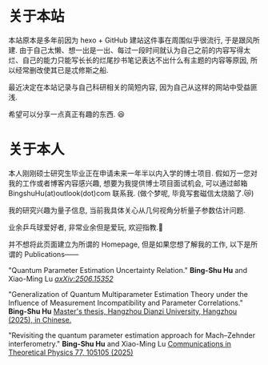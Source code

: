 # 关于本站

本站原本是多年前因为 hexo + GitHub 建站这件事在周围似乎很流行, 于是跟风所建. 由于自己太懒、想一出是一出、每过一段时间就认为自己之前的内容写得太烂、自己的能力只能写长长的烂尾抄书笔记表达不出什么有主题的内容等原因, 所以经常删改使其已是忒修斯之船. 

最近决定在本站记录与自己科研相关的简短内容, 因为自己从这样的网站中受益匪浅.

希望可以分享一点真正有趣的东西. :laughing:

# 关于本人

本人刚刚硕士研究生毕业正在申请未来一年半以内入学的博士项目. 假如万一您对我的工作或者博客内容感兴趣, 想要为我提供博士项目面试机会, 可以通过邮箱 BingshuHu(at)outlook(dot)com 联系我. (做个梦呢, 毕竟写套磁信太烧脑了​.:crying_cat_face:)

我的研究兴趣为量子信息, 当前我具体关心从几何视角分析量子参数估计问题. 

业余乒乓球爱好者, 非常业余但是爱玩, 欢迎指教.:ping_pong:

并不想将此页面建立为所谓的 Homepage, 但是如果您想了解我的工作, 以下是所谓的 Publications——

"Quantum Parameter Estimation Uncertainty Relation."
**Bing-Shu Hu** and Xiao-Ming Lu
[*axXiv:2506.15352*](https://arxiv.org/abs/2506.15352)

"Generalization of Quantum Multiparameter Estimation Theory under the Influence of Measurement Incompatibility and Parameter Correlations."
**Bing-Shu Hu**
[Master's thesis, Hangzhou Dianzi University, Hangzhou (2025), in Chinese.](https://kns.cnki.net/kcms2/article/abstract?v=RPbSoBw3VsGavOoYyq8sfblE7269aeghYrncPZXI6--ev3rDWLwt-lJA1qBqLE3Lkg7Wee-vIUTonAKSTwlrku02CjvSBXCzl98C_Rp45i4Qlp1OL-c2JNI-MjO5Pk1SwRSaudi8CfqQxUxlxzLIVsdLa78YmjkYWnCTASxY5Z6Ew7deh3kojw==&uniplatform=NZKPT&language=CHS)

"Revisiting the quantum parameter estimation approach for Mach–Zehnder interferometry."
**Bing-Shu Hu** and Xiao-Ming Lu
[Communications in Theoretical Physics 77, 105105 (2025)](https://iopscience.iop.org/article/10.1088/1572-9494/adcf08)





